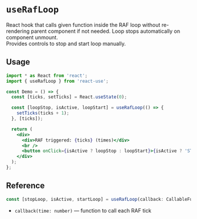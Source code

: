 # `useRafLoop`

React hook that calls given function inside the RAF loop without re-rendering parent component if not needed. Loop stops automatically on component unmount.  
Provides controls to stop and start loop manually.

## Usage

```jsx
import * as React from 'react';
import { useRafLoop } from 'react-use';

const Demo = () => {
  const [ticks, setTicks] = React.useState(0);

  const [loopStop, isActive, loopStart] = useRafLoop(() => {
    setTicks(ticks + 1);
  }, [ticks]);

  return (
    <div>
      <div>RAF triggered: {ticks} (times)</div>
      <br />
      <button onClick={isActive ? loopStop : loopStart}>{isActive ? 'STOP' : 'START'}</button>
    </div>
  );
};
```

## Reference

```ts
const [stopLoop, isActive, startLoop] = useRafLoop(callback: CallableFunction, deps?: DependencyList);
```
* `callback(time: number)` &mdash; function to call each RAF tick

